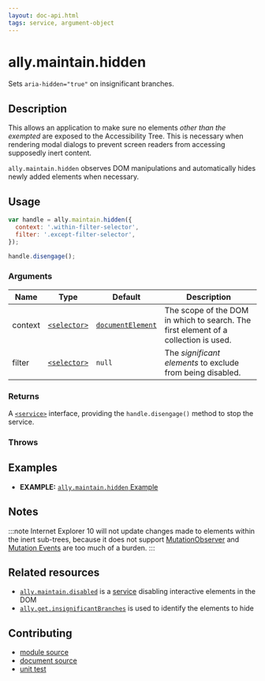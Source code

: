 ```yaml
---
layout: doc-api.html
tags: service, argument-object
---
```


# ally.maintain.hidden

Sets `aria-hidden="true"` on insignificant branches.


## Description

This allows an application to make sure no elements *other than the exempted* are exposed to the Accessibility Tree. This is necessary when rendering modal dialogs to prevent screen readers from accessing supposedly inert content.

`ally.maintain.hidden` observes DOM manipulations and automatically hides newly added elements when necessary.


## Usage

```js
var handle = ally.maintain.hidden({
  context: '.within-filter-selector',
  filter: '.except-filter-selector',
});

handle.disengage();
```

### Arguments

| Name | Type | Default | Description |
| ---- | ---- | ------- | ----------- |
| context | [`<selector>`](../concepts.md#selector) | [`documentElement`](https://developer.mozilla.org/en-US/docs/Web/API/Document/documentElement) | The scope of the DOM in which to search. The first element of a collection is used. |
| filter | [`<selector>`](../concepts.md#selector) | `null` | The *significant elements* to exclude from being disabled. |

### Returns

A [`<service>`](../concepts.md#service) interface, providing the `handle.disengage()` method to stop the service.

### Throws


## Examples

* **EXAMPLE:** [`ally.maintain.hidden` Example](./hidden.example.html)


## Notes

:::note
Internet Explorer 10 will not update changes made to elements within the inert sub-trees, because it does not support [MutationObserver](https://developer.mozilla.org/en-US/docs/Web/API/MutationObserver) and [Mutation Events](https://developer.mozilla.org/en-US/docs/Web/Guide/Events/Mutation_events) are too much of a burden.
:::


## Related resources

* [`ally.maintain.disabled`](disabled.md) is a [service](../concepts.md#service) disabling interactive elements in the DOM
* [`ally.get.insignificantBranches`](../get/insignificant-branches.md) is used to identify the elements to hide


## Contributing

* [module source](https://github.com/medialize/ally.js/blob/master/src/maintain/hidden.js)
* [document source](https://github.com/medialize/ally.js/blob/master/docs/api/maintain/hidden.md)
* [unit test](https://github.com/medialize/ally.js/blob/master/test/unit/maintain.hidden.test.js)

